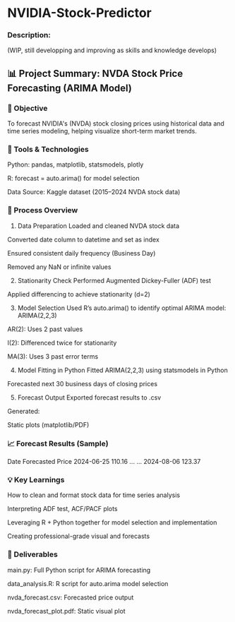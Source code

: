 # NVIDIA-Stock-Predictor

### Description:
(WIP, still developping and improving as skills and knowledge develops)




## 📊 Project Summary: NVDA Stock Price Forecasting (ARIMA Model)


### 🎯 Objective
To forecast NVIDIA's (NVDA) stock closing prices using historical data and time series modeling, helping visualize short-term market trends.

### 🧰 Tools & Technologies
Python: pandas, matplotlib, statsmodels, plotly

R: forecast = auto.arima() for model selection

Data Source: Kaggle dataset (2015–2024 NVDA stock data)

### 🔄 Process Overview

1. Data Preparation
Loaded and cleaned NVDA stock data

Converted date column to datetime and set as index

Ensured consistent daily frequency (Business Day)

Removed any NaN or infinite values

2. Stationarity Check
Performed Augmented Dickey-Fuller (ADF) test

Applied differencing to achieve stationarity (d=2)

3. Model Selection
Used R’s auto.arima() to identify optimal ARIMA model:
ARIMA(2,2,3)

AR(2): Uses 2 past values

I(2): Differenced twice for stationarity

MA(3): Uses 3 past error terms

4. Model Fitting in Python
Fitted ARIMA(2,2,3) using statsmodels in Python

Forecasted next 30 business days of closing prices

5. Forecast Output
Exported forecast results to .csv

Generated:

Static plots (matplotlib/PDF)

### 📈 Forecast Results (Sample)

Date	Forecasted Price
2024-06-25	110.16
...	...
2024-08-06	123.37

### 💡 Key Learnings

How to clean and format stock data for time series analysis

Interpreting ADF test, ACF/PACF plots

Leveraging R + Python together for model selection and implementation

Creating professional-grade visual and forecasts

### 📁 Deliverables

main.py: Full Python script for ARIMA forecasting

data_analysis.R: R script for auto.arima model selection

nvda_forecast.csv: Forecasted price output

nvda_forecast_plot.pdf: Static visual plot


